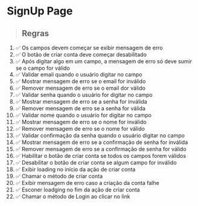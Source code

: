 # SignUp Page

> ## Regras
1.  ✅ Os campos devem começar se exibir mensagem de erro
2.  ✅ O botão de criar conta deve começar desabilitado
3.  ✅ Após digitar algo em um campo, a mensagem de erro só deve sumir se o campo for válido
4.  ✅ Validar email quando o usuário digitar no campo
5.  ✅ Mostrar mensagem de erro se o email for inválido
6.  ✅ Remover mensagem de erro se o email dor válido
7.  ✅ Validar senha quando o usuário for digitar no campo
8.  ✅ Mostrar mensagem de erro se a senha for inválida
9.  ✅ Remover mensagem de erro se a senha for válida
10.  ✅ Validar nome quando o usuário for digitar no campo
11.  ✅ Mostrar mensagem de erro se o nome for inválido
12.  ✅ Remover mensagem de erro se o nome for válido
13.  ✅ Validar confirmação da senha quando o usuário digitar no campo
14.  ✅ Mostrar mensagem de erro se a confirmação de senha for inválida
15.  ✅ Remover mensagem de erro se a confirmação de senha for válido
16.  ✅ Habilitar o botão de criar conta se todos os campos forem válidos
17.  ✅ Desabilitar o botão de criar conta se algum campo for inválido
18.  ✅ Exibir loading no início da ação de criar conta
19.  ✅ Chamar o método de criar conta
20.  ✅ Exibir mensagem de erro caso a criação da conta falhe
21.  ✅ Esconer loadging no fim da ação de criar conta
22.  ✅ Chamar o método de Login ao clicar no link